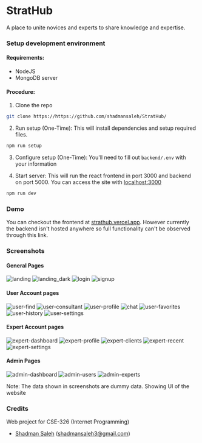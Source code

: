 # StratHub

A place to unite novices and experts to share knowledge and expertise.

### Setup development environment

#### Requirements:

- NodeJS
- MongoDB server

#### Procedure:

1. Clone the repo

```sh
git clone https://https://github.com/shadmansaleh/StratHub/
```

2. Run setup (One-Time):
   This will install dependencies and setup required files.

```sh
npm run setup
```

3. Configure setup (One-Time):
   You'll need to fill out `backend/.env` with your information

4. Start server:
   This will run the react frontend in port 3000 and backend on port 5000.
   You can access the site with [localhost:3000](http://localhost:3000)

```sh
npm run dev
```

### Demo

You can checkout the frontend at [strathub.vercel.app](https://strathub.vercel.app/).
However currently the backend isn't hosted anywhere so full functionality can't be observed through this link.

### Screenshots

#### General Pages

![landing](https://github.com/shadmansaleh/StratHub/assets/13149513/2501d348-560a-49b6-bc5a-88e694869a4d)
![landing_dark](https://github.com/shadmansaleh/StratHub/assets/13149513/7a1850b6-f715-42e7-93ca-311dcecb7e0c)
![login](https://github.com/shadmansaleh/StratHub/assets/13149513/88f59418-f3a1-4175-b764-01f373e40652)
![signup](https://github.com/shadmansaleh/StratHub/assets/13149513/81870250-805f-4a8a-80bb-c63735df8f43)

#### User Account pages

![user-find](https://github.com/shadmansaleh/StratHub/assets/13149513/3025923a-6b37-427a-9ad9-364395095396)
![user-consultant](https://github.com/shadmansaleh/StratHub/assets/13149513/66e35a40-834f-405c-9905-0bbba6464858)
![user-profile](https://github.com/shadmansaleh/StratHub/assets/13149513/a8217e00-c995-48fa-93ca-902c167e78bd)
![chat](https://github.com/shadmansaleh/StratHub/assets/13149513/2492ca27-7094-44d8-afb5-5b8d47c6c064)
![user-favorites](https://github.com/shadmansaleh/StratHub/assets/13149513/9c3038a4-282c-49e0-a5f8-f4f4e4758b64)
![user-history](https://github.com/shadmansaleh/StratHub/assets/13149513/b2181412-157a-4116-9a28-c40ea517ecb6)
![user-settings](https://github.com/shadmansaleh/StratHub/assets/13149513/f3b129c8-a566-4399-8c2e-d8cdb0221463)

#### Expert Account pages

![expert-dashboard](https://github.com/shadmansaleh/StratHub/assets/13149513/52e3ad36-506b-47b3-8e5d-815301e8e7c9)
![expert-profile](https://github.com/shadmansaleh/StratHub/assets/13149513/f6a709d0-81ac-47cf-87e2-a7ad353e86d2)
![expert-clients](https://github.com/shadmansaleh/StratHub/assets/13149513/eb1b96db-83f8-45c5-a756-f1f058b4ae38)
![expert-recent](https://github.com/shadmansaleh/StratHub/assets/13149513/f2d962c5-2711-48f8-87c0-c5c98a605dc6)
![expert-settings](https://github.com/shadmansaleh/StratHub/assets/13149513/553c01c0-7a5c-44fd-86a7-15dada42dbf9)

#### Admin Pages

![admin-dashboard](https://github.com/shadmansaleh/StratHub/assets/13149513/377d000b-63a8-4158-8c65-6cbb0da9aaa8)
![admin-users](https://github.com/shadmansaleh/StratHub/assets/13149513/a0d249b0-8e1b-4744-94ff-6797d7d9b8e2)
![admin-experts](https://github.com/shadmansaleh/StratHub/assets/13149513/ea1e43c1-ed11-4ad9-b151-26bf827094a8)

Note: The data shown in screenshots are dummy data. Showing UI of the website

### Credits

Web project for CSE-326 (Internet Programming)

- [Shadman Saleh](https://github.com/shadmansaleh) (shadmansaleh3@gmail.com)
